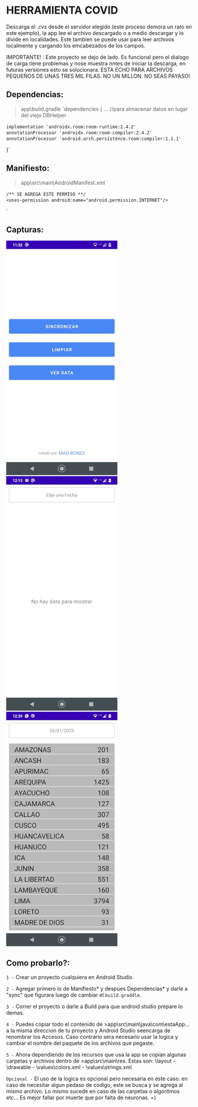 # HERRAMIENTA COVID

Descarga el .cvs desde el servidor elegido (este proceso demora un rato en este ejemplo), la app lee el archivo descargado o a medio descargar y lo divide en localidades.
Este tambien se puede usar para leer archivos localmente y cargando los emcabezados de los campos.

IMPORTANTE! : Este proyecto se dejo de lado. Es funcional pero el dialogo de carga tiene problemas y nose muestra nntes de iniciar la descarga, en futuras versiones esto se solucionara.
ESTA ECHO PARA ARCHIVOS PEQUEÑOS DE UNAS TRES MIL FILAS. NO UN MILLON. NO SEAS PAYASO!

## Dependencias:

>app\build.gradle 
`dependencies {
    ...
    //para almacenar datos en lugar del viejo DBHelper
    
    implementation 'androidx.room:room-runtime:2.4.2'
    annotationProcessor 'androidx.room:room-compiler:2.4.2'
    annotationProcessor 'android.arch.persistence.room:compiler:1.1.1'
  }`

## Manifiesto:

>app\src\main\AndroidManifest.xml 
`<manifest 
xmlns:android="http://schemas.android.com/apk/res/android" 
xmlns:tools="http://schemas.android.com/tools" 
package="tu.app">
    
    /** SE AGREGA ESTE PERMISO **/
    <uses-permission android:name="android.permission.INTERNET"/>
`
 
## Capturas:
![pantalla Inicial](https://github.com/Mad-Bones/android-java-stuff/blob/main/peticiones%20-%20DB%20read%20-cosas%20de%20webs/2%20-%20Herramienta%20Covid%20-%20java/covidA.webp)
![pantalla lista vacia](https://github.com/Mad-Bones/android-java-stuff/blob/main/peticiones%20-%20DB%20read%20-cosas%20de%20webs/2%20-%20Herramienta%20Covid%20-%20java/covidB.webp)
![pantalla lista](https://github.com/Mad-Bones/android-java-stuff/blob/main/peticiones%20-%20DB%20read%20-cosas%20de%20webs/2%20-%20Herramienta%20Covid%20-%20java/covidC.webp)

## Como probarlo?:

` 1 - ` Crear un proyecto cualquiera en Android Studio.

` 2 - ` Agregar primero lo de Manifiesto* y despues Dependencias* y darle a "sync" que figurara luego de cambiar el `build.graddle`.

` 3 - ` Correr el proyecto o darle a Build para que android studio prepare lo demas. 

` 4 - ` Puedes copiar todo el contenido de >app\src\main\java\com\estaApp\... a la misma direccion de tu proyecto y Android Studio seencarga de renombrar los Accesos. Caso contrario sera necesario usar la logica y cambiar el nombre del paquete de los archivos que pegaste.

` 5 - ` Ahora dependiendo de los recursos que usa la app se copian algunas carpetas y archivos dentro de >app\src\main\res. Estas son: \layout - \drawable - \values\colors.xml - \values\strings.xml

` Opcional - ` El uso de la logica es opcional pero necesaria en este caso. en caso de necesitar algun pedaso de codigo, este se busca y se agrega al mismo archivo. Lo mismo sucede en caso de las carpetas o algoritmos etc... Es mejor fallar por muerte que por falta de neuronas. =)
